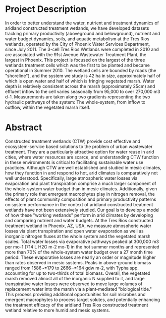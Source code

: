 # Project Description

In order to better understand the water, nutrient and treatment dynamics of aridland constructed treatment wetlands, we have developed datasets tracking primary productivity (aboveground and belowground), nutrient and water budget dynamics, soils, and aquatic metabolism at the Tres Rios wetlands, operated by the City of Phoenix Water Services Department, since July 2011. The 3-cell Tres Rios Wetlands were completed in 2010 and are associated with the 91st Avenue Wastewater Treatment Plant, the largest in Phoenix. This project is focused on the largest of the three wetlands treatment cells which was the first to be planted and became operational in Summer 2010. The wetland cells are bounded by roads (the "shoreline"), and the system we study is 42 ha in size, approximately half of which is open water and half of which is fringing vegetated marsh. Water depth is relatively consistent across the marsh (approximately 25cm) and effluent inflow to the cell varies seasonally from 95,000 to over 270,000 m3 d-1. Measurements are taken along two gradients representing the two hydraulic pathways of the system: The whole-system, from inflow to outflow, within the vegetated marsh itself.

# Abstract

Constructed treatment wetlands (CTW) provide cost effective and ecosystem-service based solutions to the problem of urban wastewater treatment. They are a particularly attractive option for water reuse in arid cities, where water resources are scarce, and understanding CTW function in these environments is critical to facilitating sustainable water use practices. Although CTW are well established and studied in mesic climates, how they function in and respond to hot, arid climates is comparatively not well understood. Specifically, large atmospheric water losses via evaporation and plant transpiration comprise a much larger component of the whole-system water budget than in mesic climates. Additionally, given the primary role that emergent macrophytes play in nitrogen removal, the effects of plant community composition and primary productivity patterns on system performance in the context of aridland constructed treatment wetlands have not been extensively studied. Our goal is to develop a model of how these "working wetlands" perform in arid climates by developing and comparing nutrient and water budgets. At the Tres Rios constructed treatment wetland in Phoenix, AZ, USA, we measure atmospheric water losses via plant transpiration and open water evaporation as well as inorganic nitrogen fluxes at the whole system and the vegetated marsh scales. Total water losses via evaporative pathways peaked at 300,000 m3 per mo-1 (714 L H2O m-2 mo-1) in the hot summer months and represented more than 70% of the whole-system water budget over a 27 month time period. These evaporative losses are nearly an order or magnitude higher than rates observed in mesic systems. Peaks in above-ground biomass ranged from 1586¬±179 to 2666¬±164 gdw m-2, with Typha spp. accounting for up to two-thirds of total biomass. Overall, the vegetated marsh removed almost all of the inorganic N supplied to it, and large transpirative water losses were observed to move large volumes of replacement water into the marsh via a plant-mediated "biological tide." This process providing additional opportunities for soil microbes and emergent macrophytes to process target solutes, and potentially enhancing the treatment efficacy of the aridland Tres Rios constructed treatment wetland relative to more humid and mesic systems.
